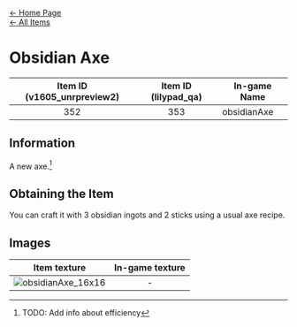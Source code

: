 [← Home Page](../README.md)  
[← All Items](./README.md)

# Obsidian Axe
| Item ID (v1605_unrpreview2) | Item ID (lilypad_qa) | In-game Name |
| :-------------------------: | :------------------: | ------------ |
| 352 | 353 | obsidianAxe |

## Information 
A new axe.[^1]

## Obtaining the Item
You can craft it with 3 obsidian ingots and 2 sticks using a usual axe recipe.

## Images
| Item texture | In-game texture |
| :----------: | :-----------: |
| ![obsidianAxe_16x16](https://raw.githubusercontent.com/Vladg24YT/alphaver/patch-2/items/textures/obsidian_axe.png) | - |

[^1]: TODO: Add info about efficiency
